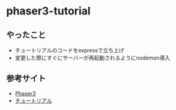 # phaser3-tutorial

## やったこと
- チュートリアルのコードをexpressで立ち上げ
- 変更した際にすぐにサーバーが再起動されるようにnodemon導入

## 参考サイト
- [Phaser3](https://phaser.io/phaser3)
- [チュートリアル](https://phaser.io/tutorials/making-your-first-phaser-3-game/part1)
